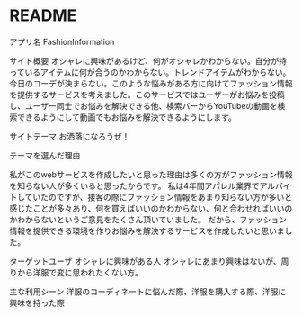 # README

アプリ名
FashionInformation

サイト概要
オシャレに興味があるけど、何がオシャレかわからない。自分が持っているアイテムに何が合うのかわからない。トレンドアイテムがわからない。今日のコーデが決まらない。このような悩みがある方に向けてファッション情報を提供するサービスを考えました。このサービスではユーザーがお悩みを投稿し、ユーザー同士でお悩みを解決できる他、検索バーからYouTubeの動画を検索できるようにして動画でもお悩みを解決できるようにします。

サイトテーマ
お洒落になろうぜ！

テーマを選んだ理由

私がこのwebサービスを作成したいと思った理由は多くの方がファッション情報を知らない人が多くいると思ったからです。 私は4年間アパレル業界でアルバイトしていたのですが、接客の際にファッション情報をあまり知らない方が多いと感じたことが多々あり、何を買えばいいのかわからない、何と合わせればいいのかわからないというご意見をたくさん頂いていました。 だから、ファッション情報を提供できる環境を作りお悩みを解決するサービスを作成したいと思いました。

ターゲットユーザ
オシャレに興味がある人 オシャレにあまり興味はないが、周りから洋服で変に思われたくない方。

主な利用シーン
洋服のコーディネートに悩んだ際、洋服を購入する際、洋服に興味を持った際

